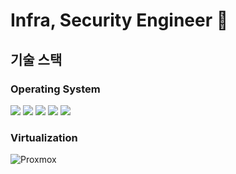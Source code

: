 # Infra, Security Engineer 👋

## 기술 스택 

### Operating System
<img src="https://img.shields.io/badge/Red%20Hat-EE0000?style=flat&logo=redhat&logoColor=white"/> <img src="https://img.shields.io/badge/Ubuntu-E95420?style=flat&logo=ubuntu&logoColor=white"/> <img src="https://img.shields.io/badge/Debian-A81D33?style=flat&logo=debian&logoColor=white"/> <img src="https://img.shields.io/badge/macOS-000000?style=flat&logo=apple&logoColor=white"/> <img src="https://img.shields.io/badge/Windows-0078D6?style=flat&logo=windows&logoColor=white"/>

### Virtualization
![Proxmox](https://a11ybadges.com/badge?logo=proxmox)
